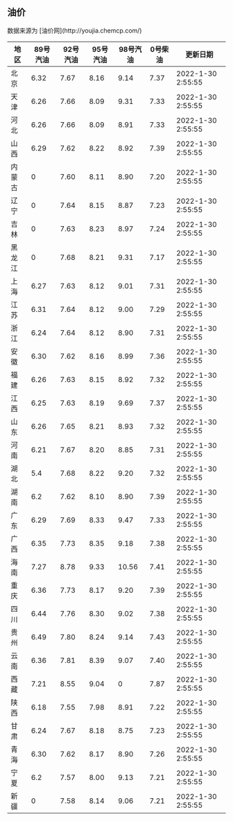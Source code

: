 
<!DOCTYPE html>
<html lang="zh-cn">
<head>
<link href="https://cdn.jsdelivr.net/gh/RookieFanzk/link/github.css" rel="stylesheet">
</head>

<body>
<h2>油价</h2>
<p>数据来源为 [油价网](http://youjia.chemcp.com/) </p>
<table>
<thead>
<tr>
<th>地区</th>
<th>89号汽油</th>
<th>92号汽油</th>
<th>95号汽油</th>
<th>98号汽油</th>
<th>0号柴油</th>
<th>更新日期</th>
</tr>
</thead>
<tbody>
<tr>
<td>北京</td>
<td>6.32</td>
<td>7.67</td>
<td>8.16</td>
<td>9.14</td>
<td>7.37</td>
<td>2022-1-30 2:55:55</td>
</tr>
<tr>
<td>天津</td>
<td>6.26</td>
<td>7.66</td>
<td>8.09</td>
<td>9.31</td>
<td>7.33</td>
<td>2022-1-30 2:55:55</td>
</tr>
<tr>
<td>河北</td>
<td>6.26</td>
<td>7.66</td>
<td>8.09</td>
<td>8.91</td>
<td>7.33</td>
<td>2022-1-30 2:55:55</td>
</tr>
<tr>
<td>山西</td>
<td>6.29</td>
<td>7.62</td>
<td>8.22</td>
<td>8.92</td>
<td>7.39</td>
<td>2022-1-30 2:55:55</td>
</tr>
<tr>
<td>内蒙古</td>
<td>0</td>
<td>7.60</td>
<td>8.11</td>
<td>8.90</td>
<td>7.20</td>
<td>2022-1-30 2:55:55</td>
</tr>
<tr>
<td>辽宁</td>
<td>0</td>
<td>7.64</td>
<td>8.15</td>
<td>8.87</td>
<td>7.23</td>
<td>2022-1-30 2:55:55</td>
</tr>
<tr>
<td>吉林</td>
<td>0</td>
<td>7.63</td>
<td>8.23</td>
<td>8.97</td>
<td>7.24</td>
<td>2022-1-30 2:55:55</td>
</tr>
<tr>
<td>黑龙江</td>
<td>0</td>
<td>7.68</td>
<td>8.21</td>
<td>9.31</td>
<td>7.17</td>
<td>2022-1-30 2:55:55</td>
</tr>
<tr>
<td>上海</td>
<td>6.27</td>
<td>7.63</td>
<td>8.12</td>
<td>9.01</td>
<td>7.31</td>
<td>2022-1-30 2:55:55</td>
</tr>
<tr>
<td>江苏</td>
<td>6.31</td>
<td>7.64</td>
<td>8.12</td>
<td>9.00</td>
<td>7.29</td>
<td>2022-1-30 2:55:55</td>
</tr>
<tr>
<td>浙江</td>
<td>6.24</td>
<td>7.64</td>
<td>8.12</td>
<td>8.90</td>
<td>7.31</td>
<td>2022-1-30 2:55:55</td>
</tr>
<tr>
<td>安徽</td>
<td>6.30</td>
<td>7.62</td>
<td>8.16</td>
<td>8.99</td>
<td>7.36</td>
<td>2022-1-30 2:55:55</td>
</tr>
<tr>
<td>福建</td>
<td>6.26</td>
<td>7.63</td>
<td>8.15</td>
<td>8.92</td>
<td>7.32</td>
<td>2022-1-30 2:55:55</td>
</tr>
<tr>
<td>江西</td>
<td>6.25</td>
<td>7.63</td>
<td>8.19</td>
<td>9.69</td>
<td>7.37</td>
<td>2022-1-30 2:55:55</td>
</tr>
<tr>
<td>山东</td>
<td>6.26</td>
<td>7.65</td>
<td>8.21</td>
<td>8.93</td>
<td>7.32</td>
<td>2022-1-30 2:55:55</td>
</tr>
<tr>
<td>河南</td>
<td>6.21</td>
<td>7.67</td>
<td>8.20</td>
<td>8.85</td>
<td>7.31</td>
<td>2022-1-30 2:55:55</td>
</tr>
<tr>
<td>湖北</td>
<td>5.4</td>
<td>7.68</td>
<td>8.22</td>
<td>9.20</td>
<td>7.32</td>
<td>2022-1-30 2:55:55</td>
</tr>
<tr>
<td>湖南</td>
<td>6.2</td>
<td>7.62</td>
<td>8.10</td>
<td>8.90</td>
<td>7.39</td>
<td>2022-1-30 2:55:55</td>
</tr>
<tr>
<td>广东</td>
<td>6.29</td>
<td>7.69</td>
<td>8.33</td>
<td>9.47</td>
<td>7.33</td>
<td>2022-1-30 2:55:55</td>
</tr>
<tr>
<td>广西</td>
<td>6.35</td>
<td>7.73</td>
<td>8.35</td>
<td>9.18</td>
<td>7.38</td>
<td>2022-1-30 2:55:55</td>
</tr>
<tr>
<td>海南</td>
<td>7.27</td>
<td>8.78</td>
<td>9.33</td>
<td>10.56</td>
<td>7.41</td>
<td>2022-1-30 2:55:55</td>
</tr>
<tr>
<td>重庆</td>
<td>6.36</td>
<td>7.73</td>
<td>8.17</td>
<td>9.20</td>
<td>7.39</td>
<td>2022-1-30 2:55:55</td>
</tr>
<tr>
<td>四川</td>
<td>6.44</td>
<td>7.76</td>
<td>8.30</td>
<td>9.02</td>
<td>7.38</td>
<td>2022-1-30 2:55:55</td>
</tr>
<tr>
<td>贵州</td>
<td>6.49</td>
<td>7.80</td>
<td>8.24</td>
<td>9.14</td>
<td>7.43</td>
<td>2022-1-30 2:55:55</td>
</tr>
<tr>
<td>云南</td>
<td>6.36</td>
<td>7.81</td>
<td>8.39</td>
<td>9.07</td>
<td>7.40</td>
<td>2022-1-30 2:55:55</td>
</tr>
<tr>
<td>西藏</td>
<td>7.21</td>
<td>8.55</td>
<td>9.04</td>
<td>0</td>
<td>7.87</td>
<td>2022-1-30 2:55:55</td>
</tr>
<tr>
<td>陕西</td>
<td>6.18</td>
<td>7.55</td>
<td>7.98</td>
<td>8.91</td>
<td>7.22</td>
<td>2022-1-30 2:55:55</td>
</tr>
<tr>
<td>甘肃</td>
<td>6.24</td>
<td>7.67</td>
<td>8.18</td>
<td>8.75</td>
<td>7.23</td>
<td>2022-1-30 2:55:55</td>
</tr>
<tr>
<td>青海</td>
<td>6.30</td>
<td>7.62</td>
<td>8.17</td>
<td>8.90</td>
<td>7.26</td>
<td>2022-1-30 2:55:55</td>
</tr>
<tr>
<td>宁夏</td>
<td>6.2</td>
<td>7.57</td>
<td>8.00</td>
<td>9.13</td>
<td>7.21</td>
<td>2022-1-30 2:55:55</td>
</tr>
<tr>
<td>新疆</td>
<td>0</td>
<td>7.58</td>
<td>8.14</td>
<td>9.06</td>
<td>7.21</td>
<td>2022-1-30 2:55:55</td>
</tr>
</tbody>
</table>
</body>
</html>
